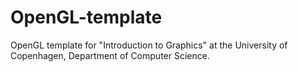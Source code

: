 # OpenGL-template
OpenGL template for "Introduction to Graphics" at the University of Copenhagen, Department of Computer Science.
